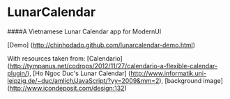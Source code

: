 LunarCalendar
=============
####A Vietnamese Lunar Calendar app for ModernUI 

[Demo] (http://chinhodado.github.com/lunarcalendar-demo.html)

With resources taken from: [Calendario] (http://tympanus.net/codrops/2012/11/27/calendario-a-flexible-calendar-plugin/), [Ho Ngoc Duc's Lunar Calendar] (http://www.informatik.uni-leipzig.de/~duc/amlich/JavaScript/?yy=2009&mm=2), [background image] (http://www.icondeposit.com/design:132)
